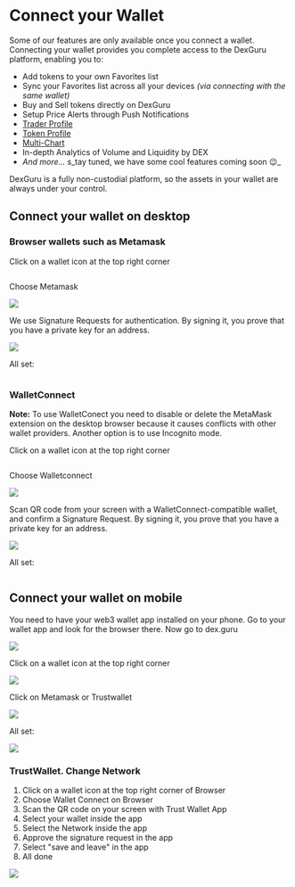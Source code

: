 # Connect your Wallet

Some of our features are only available once you connect a wallet. Connecting your wallet provides you complete access to the DexGuru platform, enabling you to:

* Add tokens to your own Favorites list
* Sync your Favorites list across all your devices _(via connecting with the same wallet)_
* Buy and Sell tokens directly on DexGuru
* Setup Price Alerts through Push Notifications
* [Trader Profile](../general/features/account-profile.md)
* [Token Profile](../general/features/dyor.md)
* [Multi-Chart](https://docs.dex.guru/general/features/multi-chart)&#x20;
* In-depth Analytics of Volume and Liquidity by DEX
* _And more..._ s_tay tuned, we have some cool features coming soon 😉_

DexGuru is a fully non-custodial platform, so the assets in your wallet are always under your control.

## Connect your wallet on desktop&#x20;

### Browser wallets such as Metamask

Click on a wallet icon at the top right corner&#x20;

<figure><img src="../.gitbook/assets/001 (3).png" alt=""><figcaption></figcaption></figure>

Choose Metamask&#x20;

![](<../.gitbook/assets/Connect wallet 002.png>)

We use Signature Requests for authentication. By signing it, you prove that you have a private key for an address.&#x20;

![](<../.gitbook/assets/Connect wallet 003.png>)

All set:&#x20;

<figure><img src="../.gitbook/assets/004 (3).png" alt=""><figcaption></figcaption></figure>

### WalletConnect

**Note:** To use WalletConect you need to disable or delete the MetaMask extension on the desktop browser because it causes conflicts with other wallet providers. Another option is to use Incognito mode.&#x20;

Click on a wallet icon at the top right corner&#x20;

<figure><img src="../.gitbook/assets/005.png" alt=""><figcaption></figcaption></figure>

Choose Walletconnect&#x20;

![](<../.gitbook/assets/Connect wallet 006.png>)

Scan QR code from your screen with a WalletConnect-compatible wallet, and confirm a Signature Request. By signing it, you prove that you have a private key for an address.&#x20;

![](<../.gitbook/assets/Connect wallet 007\_2.png>)



All set:&#x20;

<figure><img src="../.gitbook/assets/008 (1).png" alt=""><figcaption></figcaption></figure>



## Connect your wallet on mobile&#x20;

You need to have your web3 wallet app installed on your phone. Go to your wallet app and look for the browser there. Now go to dex.guru

![](<../.gitbook/assets/Connect wallet009.png>)

Click on a wallet icon at the top right corner&#x20;

![](<../.gitbook/assets/Connect wallet010.png>)

Click on Metamask or Trustwallet&#x20;

![](<../.gitbook/assets/Connect wallet011.png>)

All set:&#x20;

![](<../.gitbook/assets/Connect wallet012.png>)

### TrustWallet. Change Network

1. Click on a wallet icon at the top right corner of Browser
2. Choose Wallet Connect on Browser
3. Scan the QR code on your screen with Trust Wallet App
4. Select your wallet inside the app
5. Select the Network inside the app
6. Approve the signature request in the app
7. Select "save and leave" in the app
8. All done

![](<../.gitbook/assets/image (24) (1) (1) (1) (1).png>)



